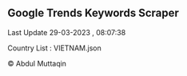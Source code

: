 

## Google Trends Keywords Scraper 
 
Last Update 29-03-2023 , 08:07:38

Country List :
VIETNAM.json



© Abdul Muttaqin 

